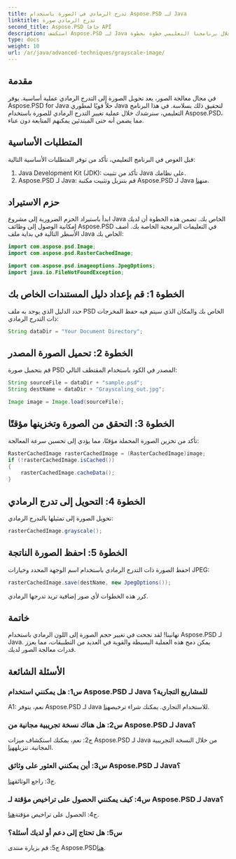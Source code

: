 ```yaml
---
title: تدرج الرمادي في الصورة باستخدام Aspose.PSD لـ Java
linktitle: تدرج الرمادي صورة
second_title: Aspose.PSD جافا API
description: استكشف Aspose.PSD لـ Java وتعرف على كيفية تدرج الصور الرمادية بسهولة من خلال برنامجنا التعليمي خطوة بخطوة.
type: docs
weight: 10
url: /ar/java/advanced-techniques/grayscale-image/
---
```

## مقدمة

في مجال معالجة الصور، يعد تحويل الصورة إلى التدرج الرمادي عملية أساسية. يوفر Aspose.PSD for Java حلاً قويًا لمطوري Java لتحقيق ذلك بسلاسة. في هذا البرنامج التعليمي، سنرشدك خلال عملية تغيير التدرج الرمادي للصورة باستخدام Aspose.PSD، مما يضمن أنه حتى المبتدئين يمكنهم المتابعة دون عناء.

## المتطلبات الأساسية

قبل الغوص في البرنامج التعليمي، تأكد من توفر المتطلبات الأساسية التالية:

1. Java Development Kit (JDK): تأكد من تثبيت Java على نظامك.
2.  Aspose.PSD لـ Java: قم بتنزيل وتثبيت مكتبة Aspose.PSD لـ Java من[هنا](https://releases.aspose.com/psd/java/).

## حزم الاستيراد

ابدأ باستيراد الحزم الضرورية إلى مشروع Java الخاص بك. تضمن هذه الخطوة أن لديك إمكانية الوصول إلى وظائف Aspose.PSD في التعليمات البرمجية الخاصة بك. أضف الأسطر التالية في بداية ملف Java الخاص بك:

```java
import com.aspose.psd.Image;
import com.aspose.psd.RasterCachedImage;

import com.aspose.psd.imageoptions.JpegOptions;
import java.io.FileNotFoundException;
```

## الخطوة 1: قم بإعداد دليل المستندات الخاص بك

حدد الدليل الذي يوجد به ملف PSD الخاص بك والمكان الذي سيتم فيه حفظ المخرجات ذات التدرج الرمادي:

```java
String dataDir = "Your Document Directory";
```

## الخطوة 2: تحميل الصورة المصدر

قم بتحميل صورة PSD المصدر في الكود باستخدام المقتطف التالي:

```java
String sourceFile = dataDir + "sample.psd";
String destName = dataDir + "Grayscaling_out.jpg";

Image image = Image.load(sourceFile);
```

## الخطوة 3: التحقق من الصورة وتخزينها مؤقتًا

تأكد من تخزين الصورة المحملة مؤقتًا، مما يؤدي إلى تحسين سرعة المعالجة:

```java
RasterCachedImage rasterCachedImage = (RasterCachedImage)image;
if (!rasterCachedImage.isCached())
{
    rasterCachedImage.cacheData();
}
```

## الخطوة 4: التحويل إلى تدرج الرمادي

تحويل الصورة إلى تمثيلها بالتدرج الرمادي:

```java
rasterCachedImage.grayscale();
```

## الخطوة 5: احفظ الصورة الناتجة

احفظ الصورة ذات التدرج الرمادي باستخدام اسم الوجهة المحدد وخيارات JPEG:

```java
rasterCachedImage.save(destName, new JpegOptions());
```

كرر هذه الخطوات لأي صور إضافية تريد تدرجها الرمادي.

## خاتمة

تهانينا! لقد نجحت في تغيير حجم الصورة إلى اللون الرمادي باستخدام Aspose.PSD لـ Java. يمكن دمج هذه العملية البسيطة والقوية في العديد من التطبيقات، مما يعزز قدرات معالجة الصور لديك.

## الأسئلة الشائعة

### س1: هل يمكنني استخدام Aspose.PSD لـ Java للمشاريع التجارية؟

A1: نعم، يتوفر Aspose.PSD لـ Java للاستخدام التجاري. يمكنك شراء ترخيص[هنا](https://purchase.aspose.com/buy).

### س2: هل هناك نسخة تجريبية مجانية من Aspose.PSD لـ Java؟

 ج2: نعم، يمكنك استكشاف ميزات Aspose.PSD لـ Java من خلال النسخة التجريبية المجانية. تنزيله[هنا](https://releases.aspose.com/).

### س3: أين يمكنني العثور على وثائق Aspose.PSD لـ Java؟

 ج3: راجع الوثائق[هنا](https://reference.aspose.com/psd/java/).

### س4: كيف يمكنني الحصول على تراخيص مؤقتة لـ Aspose.PSD لـ Java؟

 ج4: الحصول على تراخيص مؤقتة[هنا](https://purchase.aspose.com/temporary-license/).

### س5: هل تحتاج إلى دعم أو لديك أسئلة؟

 ج5: قم بزيارة منتدى Aspose.PSD[هنا](https://forum.aspose.com/c/psd/34).